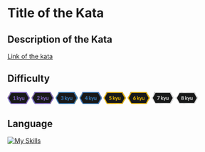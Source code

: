 # Title of the Kata

## Description of the Kata

[Link of the kata]()

## Difficulty
<img src="./assets/1kyu.png" width='50px'>
<img src="./assets/2kyu.png" width='50px'>
<img src="./assets/3kyu.png" width='50px'>
<img src="./assets/4kyu.png" width='50px'>
<img src="./assets/5kyu.png" width='50px'>
<img src="./assets/6kyu.png" width='50px'>
<img src="./assets/7kyu.png" width='50px'>
<img src="./assets/8kyu.png" width='50px'>

## Language

[![My Skills](https://skillicons.dev/icons?i=js,rust,typescript,ruby,c,cpp,cs,php,python)](https://vbdevpro.com)

